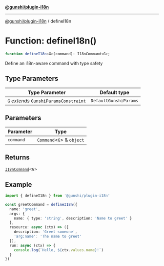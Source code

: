[**@gunshi/plugin-i18n**](../index.md)

***

[@gunshi/plugin-i18n](../index.md) / defineI18n

# Function: defineI18n()

```ts
function defineI18n<G>(command): I18nCommand<G>;
```

Define an i18n-aware command with type safety

## Type Parameters

| Type Parameter | Default type |
| ------ | ------ |
| `G` *extends* `GunshiParamsConstraint` | `DefaultGunshiParams` |

## Parameters

| Parameter | Type |
| ------ | ------ |
| `command` | `Command`\<`G`\> & `object` |

## Returns

[`I18nCommand`](../interfaces/I18nCommand.md)\<`G`\>

## Example

```ts
import { defineI18n } from '@gunshi/plugin-i18n'

const greetCommand = defineI18n({
  name: 'greet',
  args: {
    name: { type: 'string', description: 'Name to greet' }
  },
  resource: async (ctx) => ({
    description: 'Greet someone',
    'arg:name': 'The name to greet'
  }),
  run: async (ctx) => {
    console.log(`Hello, ${ctx.values.name}!`)
  }
})
```
